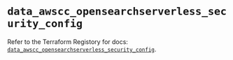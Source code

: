 # `data_awscc_opensearchserverless_security_config`

Refer to the Terraform Registory for docs: [`data_awscc_opensearchserverless_security_config`](https://registry.terraform.io/providers/hashicorp/awscc/0.70.0/docs/data-sources/opensearchserverless_security_config).
